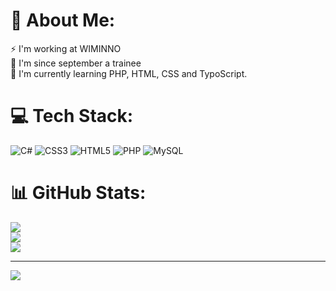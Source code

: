 # 💫 About Me:
⚡ I'm working at WIMINNO<br>💬 I'm since september a trainee<br>🌱 I'm currently learning PHP, HTML, CSS and TypoScript.


# 💻 Tech Stack:
![C#](https://img.shields.io/badge/c%23-%23239120.svg?style=for-the-badge&logo=c-sharp&logoColor=white) ![CSS3](https://img.shields.io/badge/css3-%231572B6.svg?style=for-the-badge&logo=css3&logoColor=white) ![HTML5](https://img.shields.io/badge/html5-%23E34F26.svg?style=for-the-badge&logo=html5&logoColor=white) ![PHP](https://img.shields.io/badge/php-%23777BB4.svg?style=for-the-badge&logo=php&logoColor=white) ![MySQL](https://img.shields.io/badge/mysql-%2300f.svg?style=for-the-badge&logo=mysql&logoColor=white)
# 📊 GitHub Stats:
![](https://github-readme-stats.vercel.app/api?username=wimelbel&theme=dark&hide_border=true&include_all_commits=true&count_private=true)<br/>
![](https://github-readme-streak-stats.herokuapp.com/?user=wimelbel&theme=dark&hide_border=true)<br/>
![](https://github-readme-stats.vercel.app/api/top-langs/?username=wimelbel&theme=dark&hide_border=true&include_all_commits=true&count_private=true&layout=compact)

---
[![](https://visitcount.itsvg.in/api?id=wimelbel&icon=0&color=0)](https://visitcount.itsvg.in)

<!-- Proudly created with GPRM ( https://gprm.itsvg.in ) -->
